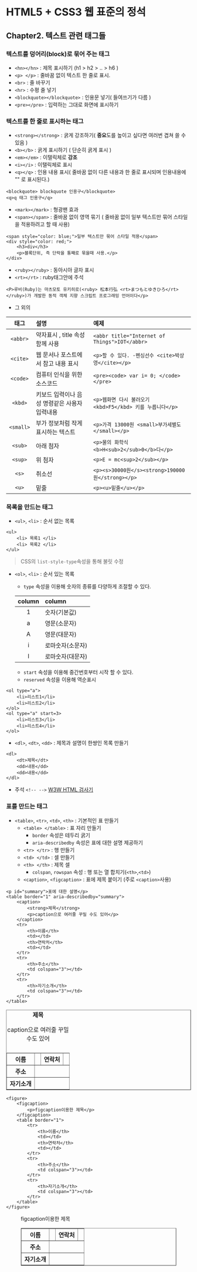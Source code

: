 # HTML5 + CSS3 웹 표준의 정석

## Chapter2. 텍스트 관련 태그들

### 텍스트를 덩어리(block)로 묶어 주는 태그
* `<hn></hn>` : 제목 표시하기 (h1 > h2 > .. > h6 )
* `<p> </p>` : 줄바꿈 없이 텍스트 한 줄로 표시.
* `<br>` : 줄 바꾸기
* `<hr>` : 수평 줄 넣기
* `<blockquote></blockquote>` : 인용문 넣기( 들여쓰기가 다름 )
* `<pre></pre>` : 입력하는 그대로 화면에 표시하기


### 텍스트를 한 줄로 표시하는 태그
* `<strong></strong>` : 굵게 강조하기( **중요**도를 높이고 싶다면 여러번 겹쳐 쓸 수 있음 )
* `<b></b>` : 굵게 표시하기 ( 단순히 굵게 표시 )
* `<em></em>` : 이탤릭체로 **강조**
* `<i></i>` : 이탤릭체로 표시
* `<q></q>` : 인용 내용 표시( 줄바꿈 없이 다른 내용과 한 줄로 표시되며 인용내용에 "" 로 표시된다.)
```erb
<blockquote> blockquote 인용구</blockquote>
<q>q 태그 인용구</q>
```

* `<mark></mark>` : 형광팬 효과
* `<span></span>` : 줄바꿈 없이 영역 묶기 ( 줄바꿈 없이 일부 텍스트만 묶어 스타일을 적용하려고 할  때 사용)
```erb
<span style="color: blue;">일부 텍스트만 묶어 스타일 적용</span>
<div style="color: red;">
	<h3>div</h3>
    <p>블록단위, 즉 단락을 통째로 묶을때 사용.</p>
</div>
```
* `<ruby></ruby>` : 동아시아 글자 표시
* `<rt></rt>` : ruby태그안에 주석
```erb
<P>루비(Ruby)는 마츠모토 유키히로(<ruby> 松本行弘 <rt>まつもとゆきひろ</rt></ruby>)가 개발한 동적 객체 지향 스크립트 프로그래밍 언어이다</p>
```

* 그 외의

| 태그 | 설명 | 예제|
|:--------:|:--------|:--------|
|`<abbr>`| 약자표시 , title 속성 함께 사용| `<abbr title="Internet of Things">IOT</abbr>`|
|`<cite>`| 웹 문서나 포스트에서 참고 내용 표시 | `<p>할 수 있다. -펜싱선수 <cite>박상영</cite></p>`|
|`<code>`| 컴퓨터 인식을 위한 소스코드 | `<pre><code> var i= 0; </code></pre>`|
|`<kbd>`| 키보드 입력이나 음성 명령같은 사용자 입력내용 | `<p>웹화면 다시 불러오기 <kbd>F5</kbd> 키를 누릅니다</p>`|
|`<small>`|부가 정보처럼 작게 표시하는 텍스트| `<p>가격 13000원 <small>부가세별도</small></p>`|
|`<sub>`| 아래 첨자| `<p>물의 화학식 <b>H<sub>2</sub>0</b>다</p>`|
|`<sup>`| 위 첨자| `<p>E = mc<sup>2</sub></p>`|
|`<s>`|취소선| `<p><s>30000원</s><strong>190000원</strong></p>`|
|`<u>`|밑줄| `<p><u>밑줄</u></p>`|


### 목록을 만드는 태그

* `<ul>`, `<li>` : 순서 없는 목록
```erb
<ul>
	<li> 목록1 </li>
	<li> 목록2 </li>
</ul>
```
> CSS의 `list-style-type`속성을 통해 불릿 수정

* `<ol>`, `<li>` : 순서 있는 목록
	* `type` 속성을 이용해 숫자의 종류를 다양하게 조절할 수 있다.

	| column | column |
	|:--------:|:--------|
	|1| 숫자(기본값) |
	|a| 영문(소문자) |
	|A| 영문(대문자) |
	|i| 로마숫자(소문자) |
	|I| 로마숫자(대문자) |

	* `start` 속성을 이용해 중간번호부터 시작 할 수 있다.
	* `reserved` 속성을 이용해 역순표시
```erb
<ol type="a">
	<li>리스트1</li>
    <li>리스트2</li>
</ol>
<ol type="a" start=3>
	<li>리스트3</li>
    <li>리스트4</li>
</ol>
```

* `<dl>`, `<dt>`, `<dd>` : 제목과 설명이 한쌍인 목록 만들기
```erb
<dl>
	<dt>제목</dt>
	<dd>내용</dd>
	<dd>내용</dd>
</dl>
```

* 주석 `<!-- -->`
[W3W HTML 검사기](http://validator.w3.org/)

### 표를 만드는 태그

* `<table>`, `<tr>`, `<td>`, `<th>` : 기본적인 표 만들기
	* `<table> </table>` : 표 자리 만들기
		* `border` 속성은 테두리 굵기
		* `aria-describedby` 속성은 표에 대한 설명 제공하기
	* `<tr> </tr>` : 행 만들기
	* `<td> </td>` : 셀 만들기
	* `<th> </th>` : 제목 셀
		* `colspan`, `rowspan` 속성 : 행 또는 열 합치기(`<th>`,`<td>`)
	* `<caption>`, `<figcaption>` : 표에 제목 붙이기 (주로 `<caption>`사용)


```erb
<p id="summary">표에 대한 설명</p>
<table border="1" aria-describedby="summary">
	<caption>
		<strong>제목</strong>
		<p>caption으로 여러줄 꾸밀 수도 있어</p>
	</caption>
	<tr>
		<th>이름</th>
		<td></td>
		<th>연락처</th>
		<td></td>
	</tr>
	<tr>
		<th>주소</th>
		<td colspan="3"></td>
	</tr>
	<tr>
		<th>자기소개</th>
		<td colspan="3"></td>
	</tr>
</table>
```
<table border="1">
	<caption>
		<strong>제목</strong>
		<p>caption으로 여러줄 꾸밀 수도 있어</p>
	</caption>
	<tr>
		<th>이름</th>
		<td></td>
		<th>연락처</th>
		<td></td>
	</tr>
	<tr>
		<th>주소</th>
		<td colspan="3"></td>
	</tr>
	<tr>
		<th>자기소개</th>
		<td colspan="3"></td>
	</tr>
</table>

```erb
<figure>
	<figcaption>
		<p>figcaption이용한 제목</p>
	</figcaption>
	<table border="1">
		<tr>
			<th>이름</th>
			<td></td>
			<th>연락처</th>
			<td></td>
		</tr>
		<tr>
			<th>주소</th>
			<td colspan="3"></td>
		</tr>
		<tr>
			<th>자기소개</th>
			<td colspan="3"></td>
		</tr>
	</table>
</figure>
```

<figure>
	<figcaption>
		<p>figcaption이용한 제목</p>
	</figcaption>
	<table border="1">
		<tr>
			<th>이름</th>
			<td></td>
			<th>연락처</th>
			<td></td>
		</tr>
		<tr>
			<th>주소</th>
			<td colspan="3"></td>
		</tr>
		<tr>
			<th>자기소개</th>
			<td colspan="3"></td>
		</tr>
	</table>
</figure>
